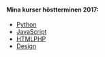 #### Mina kurser höstterminen 2017:

* [Python](https://dbwebb.se/kurser/python-v2)
* [JavaScript](https://dbwebb.se/kurser/javascript1-v2)
* [HTMLPHP](https://dbwebb.se/kurser/htmlphp-v3)
* [Design](https://dbwebb.se/kurser/design-v2)
